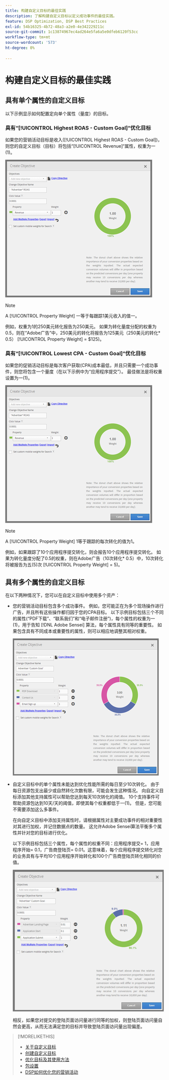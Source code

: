 ```yaml
---
title: 构建自定义目标的最佳实践
description: 了解构建自定义目标以定义成功事件的最佳实践。
feature: DSP Optimization, DSP Best Practices
exl-id: 54b16325-4b72-48a3-a2e0-4e342229211c
source-git-commit: 1c13874967ec4ad264e5fa6a5e0dfeb6120f53cc
workflow-type: tm+mt
source-wordcount: '573'
ht-degree: 0%

---
```


# 构建自定义目标的最佳实践

## 具有单个属性的自定义目标

以下示例显示如何配置定向单个属性（量度）的目标。

### 具有“[!UICONTROL Highest ROAS - Custom Goal]“优化目标

如果您的营销活动目标是收入([!UICONTROL Highest ROAS - Custom Goal])，则您的自定义目标（目标）将包括“[!UICONTROL Revenue]“属性，权重为一(1)。

![单个资产的ROAS自定义目标示例](/help/dsp/assets/custom-goal-roas.png)

>[!NOTE]
>
> A [!UICONTROL Property Weight] 一等于每跟踪1美元收入的值一。
>
> 例如，权重为1的250美元转化报告为250美元。 如果为转化量度分配的权重为0.5，则在“Adobe广告”中，250美元的转化将报告为125美元（250美元的转化* 0.5） [!UICONTROL Property Weight] = $125)。

### 具有“[!UICONTROL Lowest CPA - Custom Goal]“优化目标

如果您的促销活动目标是每次客户获取(CPA)成本最低，并且只需要一个成功事件，则您将包含一个量度（在以下示例中为“应用程序提交”）。 最佳做法是将权重设置为一(1)。

![单个资产的CPA自定义目标示例](/help/dsp/assets/custom-goal-roas.png)

>[!NOTE]
>
> A [!UICONTROL Property Weight] 1等于跟踪的每次转化的值为1。
>
> 例如，如果跟踪了10个应用程序提交转化，则会报告10个应用程序提交转化。  如果为转化量度分配了0.5的权重，则在Adobe广告（10次转化* 0.5）中，10次转化将被报告为五(5)次 [!UICONTROL Property Weight] = 5)。

## 具有多个属性的自定义目标

在以下两种情况下，您可以在自定义目标中使用多个资产：

* 您的营销活动目标包含多个成功事件。 例如，您可能正在为多个现场操作进行广告，并且所有这些操作都归因于您的CPA目标。 以下示例目标包括三个不同的属性(“PDF下载”、“联系我们”和“电子邮件注册”)，每个属性的权重为一(1)，用于告知 [!DNL Adobe Sensei] 算法，每个属性具有同等的重要性。 如果包含具有不同成本或重要性的属性，则可以相应地调整其相对权重。

   ![具有多个属性的自定义目标示例](/help/dsp/assets/custom-goal-multiple-properties.png)

* 自定义目标中的单个属性未能达到优化性能所需的每日至少10次转化。 由于每日资源包支出最少或自然转化次数有限，可能会发生这种情况。 向自定义目标添加其他支持属性可以帮助您达到每天10次转化的阈值。 10个支持事件可帮助资源包达到10天/天的阈值，即使其每个权重都低于一(1)。 但是，您可能不需要添加这么多事件。

   在向自定义目标中添加支持属性时，请根据属性对主要成功事件的相对重要性对其进行加权，并记住数据点的数量。 这允许Adobe Sensei算法平衡多个属性并针对您的目标进行优化。

   以下示例目标包括三个属性，每个属性的权重不同：应用程序提交= 1，应用程序开始= 0.1，广告商登陆页= 0.01。这意味着，每个应用程序提交转化对您的业务具有与平均10个应用程序开始转化和100个广告商登陆页转化相同的价值。

   ![具有多个属性的自定义目标示例](/help/dsp/assets/custom-goal-multiple-properties2.png)

   相反，如果您对提交的登陆页面访问量进行同等的加权，则登陆页面访问量自然会更高，从而无法满足您的目标并导致登陆页面访问量出现偏差。<!--reword-->

>[!MORELIKETHIS]
>
>* [关于自定义目标](custom-goal-about.md)
>* [创建自定义目标](custom-goal-create.md)
>* [优化目标及其使用方法](optimization-goals.md)
>* [包设置](/help/dsp/campaign-management/packages/package-settings.md)
> * [DSP如何优化您的营销活动](optimization-how-dsp-optimizes-campaigns.md)

